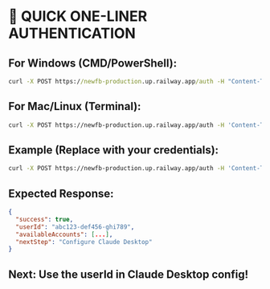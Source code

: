 # 🚀 QUICK ONE-LINER AUTHENTICATION

## For Windows (CMD/PowerShell):
```cmd
curl -X POST https://newfb-production.up.railway.app/auth -H "Content-Type: application/json" -d "{\"facebookAppId\":\"YOUR_APP_ID\",\"facebookAppSecret\":\"YOUR_APP_SECRET\",\"facebookAccessToken\":\"YOUR_ACCESS_TOKEN\"}"
```

## For Mac/Linux (Terminal):
```bash
curl -X POST https://newfb-production.up.railway.app/auth -H 'Content-Type: application/json' -d '{"facebookAppId":"YOUR_APP_ID","facebookAppSecret":"YOUR_APP_SECRET","facebookAccessToken":"YOUR_ACCESS_TOKEN"}'
```

## Example (Replace with your credentials):
```bash
curl -X POST https://newfb-production.up.railway.app/auth -H 'Content-Type: application/json' -d '{"facebookAppId":"1351952692757405","facebookAppSecret":"92432bc79dfe9bbed3e40f6ceb88f43f","facebookAccessToken":"EAATNmAQBQ50BOZCsIN27nMwfZC9KyEqmNdnloOMiABrnhhwEIbJ3wwUU9CeVSXIpIuAn69X0gNfby6eQ8yh4b4CznenZAJVSKlhhzxku8kZAsjrVuoTvzo7NZA0xhJZBk8ZBZCkwZA3Vr7zNBYET7g1RrdMotY4KEj4fPB9FWufmTs24aEN8ivvFLWV9JYQlBkT07"}'
```

## Expected Response:
```json
{
  "success": true,
  "userId": "abc123-def456-ghi789",
  "availableAccounts": [...],
  "nextStep": "Configure Claude Desktop"
}
```

## Next: Use the userId in Claude Desktop config!
